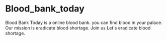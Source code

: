 # Blood_bank_today
Blood Bank Today is a online blood bank. you can find blood in your palace. Our mission is eradicate blood shortage. Join us Let's eradicate blood shortage.
